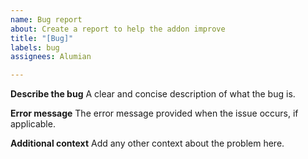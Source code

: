 ```yaml
---
name: Bug report
about: Create a report to help the addon improve
title: "[Bug]"
labels: bug
assignees: Alumian

---
```


**Describe the bug**
A clear and concise description of what the bug is.

**Error message**
The error message provided when the issue occurs, if applicable.

**Additional context**
Add any other context about the problem here.
